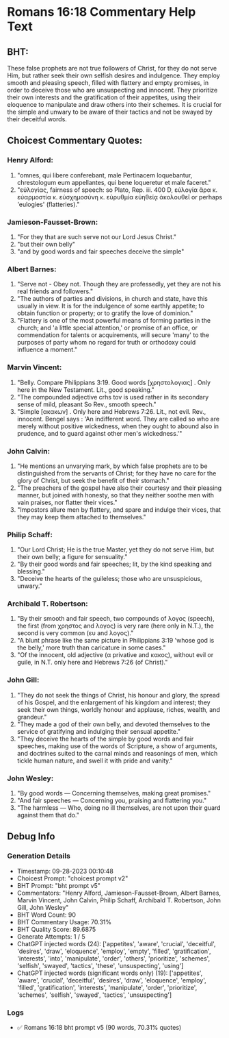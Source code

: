 # Romans 16:18 Commentary Help Text

## BHT:
These false prophets are not true followers of Christ, for they do not serve Him, but rather seek their own selfish desires and indulgence. They employ smooth and pleasing speech, filled with flattery and empty promises, in order to deceive those who are unsuspecting and innocent. They prioritize their own interests and the gratification of their appetites, using their eloquence to manipulate and draw others into their schemes. It is crucial for the simple and unwary to be aware of their tactics and not be swayed by their deceitful words.

## Choicest Commentary Quotes:
### Henry Alford:
1. "omnes, qui libere conferebant, male Pertinacem loquebantur, chrestologum eum appellantes, qui bene loqueretur et male faceret."
2. "εὐλογίας, fairness of speech: so Plato, Rep. iii. 400 D, εὐλογία ἄρα κ. εὐαρμοστία κ. εὐσχημοσύνη κ. εὐρυθμία εὐηθείᾳ ἀκολουθεῖ or perhaps 'eulogies' (flatteries)."

### Jamieson-Fausset-Brown:
1. "For they that are such serve not our Lord Jesus Christ."
2. "but their own belly"
3. "and by good words and fair speeches deceive the simple"

### Albert Barnes:
1. "Serve not - Obey not. Though they are professedly, yet they are not his real friends and followers."
2. "The authors of parties and divisions, in church and state, have this usually in view. It is for the indulgence of some earthly appetite; to obtain function or property; or to gratify the love of dominion."
3. "Flattery is one of the most powerful means of forming parties in the church; and 'a little special attention,' or promise of an office, or commendation for talents or acquirements, will secure 'many' to the purposes of party whom no regard for truth or orthodoxy could influence a moment."

### Marvin Vincent:
1. "Belly. Compare Philippians 3:19. Good words [χρηστολογιας] . Only here in the New Testament. Lit., good speaking."
2. "The compounded adjective crhs tov is used rather in its secondary sense of mild, pleasant So Rev., smooth speech."
3. "Simple [ακακων] . Only here and Hebrews 7:26. Lit., not evil. Rev., innocent. Bengel says : 'An indifferent word. They are called so who are merely without positive wickedness, when they ought to abound also in prudence, and to guard against other men's wickedness.'"

### John Calvin:
1. "He mentions an unvarying mark, by which false prophets are to be distinguished from the servants of Christ; for they have no care for the glory of Christ, but seek the benefit of their stomach."
2. "The preachers of the gospel have also their courtesy and their pleasing manner, but joined with honesty, so that they neither soothe men with vain praises, nor flatter their vices."
3. "Impostors allure men by flattery, and spare and indulge their vices, that they may keep them attached to themselves."

### Philip Schaff:
1. "Our Lord Christ; He is the true Master, yet they do not serve Him, but their own belly; a figure for sensuality."
2. "By their good words and fair speeches; lit, by the kind speaking and blessing."
3. "Deceive the hearts of the guileless; those who are unsuspicious, unwary."

### Archibald T. Robertson:
1. "By their smooth and fair speech, two compounds of λογος (speech), the first (from χρηστος and λογος) is very rare (here only in N.T.), the second is very common (ευ and λογος)."
2. "A blunt phrase like the same picture in Philippians 3:19 'whose god is the belly,' more truth than caricature in some cases."
3. "Of the innocent, old adjective (α privative and κακος), without evil or guile, in N.T. only here and Hebrews 7:26 (of Christ)."

### John Gill:
1. "They do not seek the things of Christ, his honour and glory, the spread of his Gospel, and the enlargement of his kingdom and interest; they seek their own things, worldly honour and applause, riches, wealth, and grandeur."
2. "They made a god of their own belly, and devoted themselves to the service of gratifying and indulging their sensual appetite."
3. "They deceive the hearts of the simple by good words and fair speeches, making use of the words of Scripture, a show of arguments, and doctrines suited to the carnal minds and reasonings of men, which tickle human nature, and swell it with pride and vanity."

### John Wesley:
1. "By good words — Concerning themselves, making great promises."
2. "And fair speeches — Concerning you, praising and flattering you."
3. "The harmless — Who, doing no ill themselves, are not upon their guard against them that do."


## Debug Info
### Generation Details
- Timestamp: 09-28-2023 00:10:48
- Choicest Prompt: "choicest prompt v2"
- BHT Prompt: "bht prompt v5"
- Commentators: "Henry Alford, Jamieson-Fausset-Brown, Albert Barnes, Marvin Vincent, John Calvin, Philip Schaff, Archibald T. Robertson, John Gill, John Wesley"
- BHT Word Count: 90
- BHT Commentary Usage: 70.31%
- BHT Quality Score: 89.6875
- Generate Attempts: 1 / 5
- ChatGPT injected words (24):
	['appetites', 'aware', 'crucial', 'deceitful', 'desires', 'draw', 'eloquence', 'employ', 'empty', 'filled', 'gratification', 'interests', 'into', 'manipulate', 'order', 'others', 'prioritize', 'schemes', 'selfish', 'swayed', 'tactics', 'these', 'unsuspecting', 'using']
- ChatGPT injected words (significant words only) (19):
	['appetites', 'aware', 'crucial', 'deceitful', 'desires', 'draw', 'eloquence', 'employ', 'filled', 'gratification', 'interests', 'manipulate', 'order', 'prioritize', 'schemes', 'selfish', 'swayed', 'tactics', 'unsuspecting']

### Logs
- ✅ Romans 16:18 bht prompt v5 (90 words, 70.31% quotes)